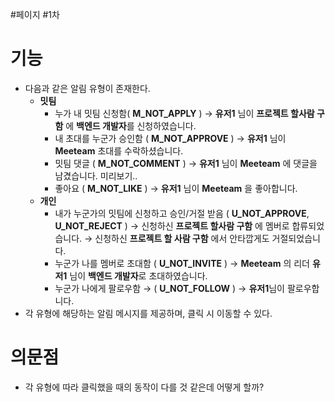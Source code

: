#페이지 #1차  
# 기능
- 다음과 같은 알림 유형이 존재한다.
    - **밋팀**
        - 누가 내 밋팀 신청함( **M_NOT_APPLY** )
             → **유저1** 님이 **프로젝트 할사람 구함** 에 **백엔드 개발자**를 신청하였습니다.
        - 내 초대를 누군가 승인함 ( **M_NOT_APPROVE** )
            → **유저1** 님이 **Meeteam** 초대를 수락하셨습니다.
        - 밋팀 댓글 ( **M_NOT_COMMENT** )
            → **유저1** 님이 **Meeteam** 에 댓글을 남겼습니다. 미리보기..
        - 좋아요 ( **M_NOT_LIKE** )
            → **유저1** 님이 **Meeteam** 을 좋아합니다.
    - **개인**
        - 내가 누군가의 밋팀에 신청하고 승인/거절 받음 ( **U_NOT_APPROVE**, **U_NOT_REJECT** )
            → 신청하신 **프로젝트 할사람 구함** 에 멤버로 합류되었습니다.
            → 신청하신 **프로젝트 할 사람 구함** 에서 안타깝게도 거절되었습니다.
        - 누군가 나를 멤버로 초대함 ( **U_NOT_INVITE** )
            → **Meeteam** 의 리더 **유저1** 님이 **백엔드 개발자**로 초대하였습니다.
        - 누군가 나에게 팔로우함 → ( **U_NOT_FOLLOW** )
            → **유저1**님이 팔로우합니다. 
- 각 유형에 해당하는 알림 메시지를 제공하며, 클릭 시 이동할 수 있다.

# 의문점
- 각 유형에 따라 클릭했을 때의 동작이 다를 것 같은데 어떻게 할까?